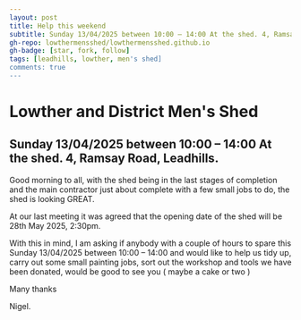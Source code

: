```yaml
---
layout: post
title: Help this weekend
subtitle: Sunday 13/04/2025 between 10:00 – 14:00 At the shed. 4, Ramsay Road, Leadhills.
gh-repo: lowthermensshed/lowthermensshed.github.io
gh-badge: [star, fork, follow]
tags: [leadhills, lowther, men's shed]
comments: true
---
```

# Lowther and District Men's Shed
## Sunday 13/04/2025 between 10:00 – 14:00 At the shed. 4, Ramsay Road, Leadhills.

Good morning to all, with the shed being in the last stages of completion and the main contractor just about complete with a few small jobs to do, the shed is looking GREAT. 

At our last meeting it was agreed that the opening date of the shed will be 28th May 2025, 2:30pm. 

With this in mind, I am asking if anybody with a couple of hours to spare this Sunday 13/04/2025 between 10:00 – 14:00 and would like to help us tidy up, carry out some small painting jobs, sort out the workshop and tools we have been donated, would be good to see you ( maybe a cake or two ) 

Many thanks 

Nigel. 